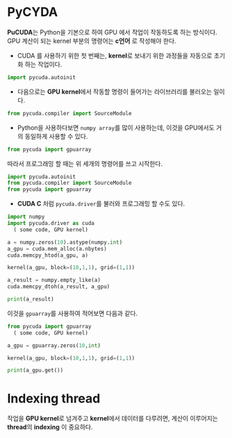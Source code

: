 # PyCYDA 
**PuCUDA**는 Python을 기본으로 하여 GPU 에서 작업이 작동하도록 하는 방식이다. GPU 계산이 되는 kernel 부분의 명령어는 **c언어** 로 작성해야 한다.

- CUDA 를 사용하기 위한 첫 번째는, **kernel**로 보내기 위한 과정들을 자동으로 초기화 하는 작업이다.
```python
import pycuda.autoinit
```

- 다음으로는 **GPU kernel**에서 작동할 명령이 들어가는 라이브러리를 불러오는 일이다.
```python
from pycuda.compiler import SourceModule
```

- Python을 사용하다보면 `numpy array`를 많이 사용하는데, 이것을 GPU에서도 거의 동일하게 사용할 수 있다.
```python
from pycuda import gpuarray
```

따라서 프로그래밍 할 때는 위 세개의 명령어를 쓰고 시작한다.
```python
import pycuda.autoinit
from pycuda.compiler import SourceModule
from pycuda import gpuarray
```

- **CUDA C** 처럼 `pycuda.driver`를 불러와 프로그래밍 할 수도 있다.
```python
import numpy
import pycuda.driver as cuda
  ( some code, GPU kernel)

a = numpy.zeros(10).astype(numpy.int)
a_gpu = cuda.mem_alloc(a.nbytes)
cuda.memcpy_htod(a_gpu, a)

kernel(a_gpu, block=(10,1,1), grid=(1,1))

a_result = numpy.empty_like(a)
cuda.memcpy_dtoh(a_result, a_gpu)

print(a_result)
```

이것을 `gpuarray`를 사용하여 적어보면 다음과 같다.
```python
from pycuda import gpuarray
  ( some code, GPU kernel)

a_gpu = gpuarray.zeros(10,int)

kernel(a_gpu, block=(10,1,1), grid=(1,1))

print(a_gpu.get())
```

# Indexing thread

작업을 **GPU kernel**로 넘겨주고 **kernel**에서 데이터를 다루려면, 계산이 이루어지는 **thread**의 **indexing** 이 중요하다.

